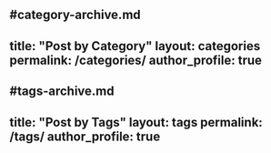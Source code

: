 #category-archive.md
---
title: "Post by Category"
layout: categories
permalink: /categories/
author_profile: true
---

#tags-archive.md
---
title: "Post by Tags"
layout: tags
permalink: /tags/
author_profile: true
---
